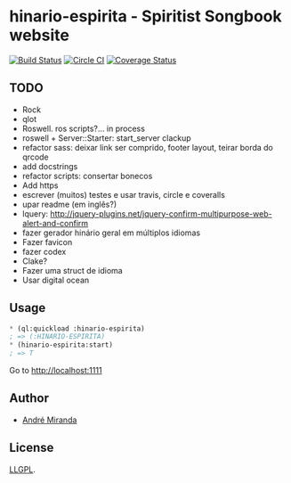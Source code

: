 # hinario-espirita - Spiritist Songbook website
[![Build Status](https://travis-ci.org/EuAndreh/hinario-espirita.svg?branch=master)](https://travis-ci.org/EuAndreh/hinario-espirita)
[![Circle CI](https://circleci.com/gh/EuAndreh/hinario-espirita.svg?style=svg)](https://circleci.com/gh/EuAndreh/hinario-espirita)
[![Coverage Status](https://coveralls.io/repos/EuAndreh/hinario-espirita/badge.svg?branch=master)](https://coveralls.io/r/EuAndreh/hinario-espirita?branch=master)

## TODO
- Rock
- qlot
- Roswell. ros scripts?... in process
- roswell + Server::Starter: start_server clackup
- refactor sass: deixar link ser comprido, footer layout, teirar borda do qrcode
- add docstrings
- refactor scripts: consertar bonecos
- Add https
- escrever (muitos) testes e usar travis, circle e coveralls
- upar readme (em inglês?)
- lquery: http://jquery-plugins.net/jquery-confirm-multipurpose-web-alert-and-confirm
- fazer gerador hinário geral em múltiplos idiomas
- Fazer favicon
- fazer codex
- Clake?
- Fazer uma struct de idioma
- Usar digital ocean

## Usage
```lisp
* (ql:quickload :hinario-espirita)
; => (:HINARIO-ESPIRITA)
* (hinario-espirita:start)
; => T
```
Go to [http://localhost:1111](http://localhost:1111)

## Author
+ [André Miranda](https://github.com/EuAndreh)

## License
[LLGPL](https://tldrlegal.com/license/lisp-lesser-general-public-license#fulltext).
